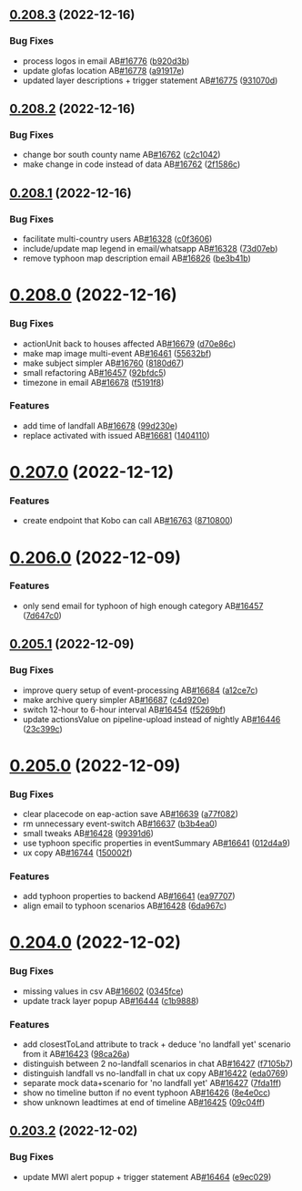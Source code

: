 ## [0.208.3](https://github.com/rodekruis/IBF-system/compare/v0.208.2...v0.208.3) (2022-12-16)


### Bug Fixes

* process logos in email AB[#16776](https://github.com/rodekruis/IBF-system/issues/16776) ([b920d3b](https://github.com/rodekruis/IBF-system/commit/b920d3b43d2c7b2b72a43073c35b679e029738a8))
* update glofas location AB[#16778](https://github.com/rodekruis/IBF-system/issues/16778) ([a91917e](https://github.com/rodekruis/IBF-system/commit/a91917e73d775fc772f3875816807e07040e2e1f))
* updated layer descriptions + trigger statement AB[#16775](https://github.com/rodekruis/IBF-system/issues/16775) ([931070d](https://github.com/rodekruis/IBF-system/commit/931070d1cac9e61dd4cd853ab0fa5058710a61df))



## [0.208.2](https://github.com/rodekruis/IBF-system/compare/v0.208.1...v0.208.2) (2022-12-16)


### Bug Fixes

* change bor south county name AB[#16762](https://github.com/rodekruis/IBF-system/issues/16762) ([c2c1042](https://github.com/rodekruis/IBF-system/commit/c2c1042d789919f4b415f6a35efe3d3a3047e5b6))
* make change in code instead of data AB[#16762](https://github.com/rodekruis/IBF-system/issues/16762) ([2f1586c](https://github.com/rodekruis/IBF-system/commit/2f1586c238512ff43abd1d2580313193778f7b8d))



## [0.208.1](https://github.com/rodekruis/IBF-system/compare/v0.208.0...v0.208.1) (2022-12-16)


### Bug Fixes

* facilitate multi-country users AB[#16328](https://github.com/rodekruis/IBF-system/issues/16328) ([c0f3606](https://github.com/rodekruis/IBF-system/commit/c0f36067c0896e551ddda04e59b4d04c61594b7c))
* include/update map legend in email/whatsapp AB[#16328](https://github.com/rodekruis/IBF-system/issues/16328) ([73d07eb](https://github.com/rodekruis/IBF-system/commit/73d07ebe14d69ae36f8bd3f43773d885f46bf792))
* remove typhoon map description email AB[#16826](https://github.com/rodekruis/IBF-system/issues/16826) ([be3b41b](https://github.com/rodekruis/IBF-system/commit/be3b41be862f155d47b134aa7635b7c9f1053279))



# [0.208.0](https://github.com/rodekruis/IBF-system/compare/v0.207.0...v0.208.0) (2022-12-16)


### Bug Fixes

* actionUnit back to houses affected AB[#16679](https://github.com/rodekruis/IBF-system/issues/16679) ([d70e86c](https://github.com/rodekruis/IBF-system/commit/d70e86ced935fb74326051c252b2730344cbcf2e))
* make map image multi-event AB[#16461](https://github.com/rodekruis/IBF-system/issues/16461) ([55632bf](https://github.com/rodekruis/IBF-system/commit/55632bfd622d18c4c987cbf582424f3f0fd5c994))
* make subject simpler AB[#16760](https://github.com/rodekruis/IBF-system/issues/16760) ([8180d67](https://github.com/rodekruis/IBF-system/commit/8180d67feac967643476bad994a7d976201b73bd))
* small refactoring AB[#16457](https://github.com/rodekruis/IBF-system/issues/16457) ([92bfdc5](https://github.com/rodekruis/IBF-system/commit/92bfdc5a4f15a23bc4faaa3ae4b6d1d786a1b24b))
* timezone in email AB[#16678](https://github.com/rodekruis/IBF-system/issues/16678) ([f5191f8](https://github.com/rodekruis/IBF-system/commit/f5191f8549249f708ed71dd3b7d1f57dc8e95d71))


### Features

* add time of landfall AB[#16678](https://github.com/rodekruis/IBF-system/issues/16678) ([99d230e](https://github.com/rodekruis/IBF-system/commit/99d230ee502998d772c944dd724e5d6bfdcbf5d4))
* replace activated with issued AB[#16681](https://github.com/rodekruis/IBF-system/issues/16681) ([1404110](https://github.com/rodekruis/IBF-system/commit/1404110ad33243939c40a04e64424850326bcb45))



# [0.207.0](https://github.com/rodekruis/IBF-system/compare/v0.206.0...v0.207.0) (2022-12-12)


### Features

* create endpoint that Kobo can call AB[#16763](https://github.com/rodekruis/IBF-system/issues/16763) ([8710800](https://github.com/rodekruis/IBF-system/commit/8710800c1e47bea54c76bfbafefed3d32e0390a4))



# [0.206.0](https://github.com/rodekruis/IBF-system/compare/v0.205.1...v0.206.0) (2022-12-09)


### Features

* only send email for typhoon of high enough category AB[#16457](https://github.com/rodekruis/IBF-system/issues/16457) ([7d647c0](https://github.com/rodekruis/IBF-system/commit/7d647c028a7e60bb4187d85002b0e3578bfae713))



## [0.205.1](https://github.com/rodekruis/IBF-system/compare/v0.205.0...v0.205.1) (2022-12-09)


### Bug Fixes

* improve query setup of event-processing AB[#16684](https://github.com/rodekruis/IBF-system/issues/16684) ([a12ce7c](https://github.com/rodekruis/IBF-system/commit/a12ce7c65f006b486e581ce9d501583b1c13bdca))
* make archive query simpler AB[#16687](https://github.com/rodekruis/IBF-system/issues/16687) ([c4d920e](https://github.com/rodekruis/IBF-system/commit/c4d920e37354126557d4440236381aaeb6a3ae1f))
* switch 12-hour to 6-hour interval AB[#16454](https://github.com/rodekruis/IBF-system/issues/16454) ([f5269bf](https://github.com/rodekruis/IBF-system/commit/f5269bf37853beebbb0e542a6aa632d9f925aaaf))
* update actionsValue on pipeline-upload instead of nightly AB[#16446](https://github.com/rodekruis/IBF-system/issues/16446) ([23c399c](https://github.com/rodekruis/IBF-system/commit/23c399c947cbb826ccf11bbfbe8bfbf843c646b4))



# [0.205.0](https://github.com/rodekruis/IBF-system/compare/v0.204.0...v0.205.0) (2022-12-09)


### Bug Fixes

* clear placecode on eap-action save AB[#16639](https://github.com/rodekruis/IBF-system/issues/16639) ([a77f082](https://github.com/rodekruis/IBF-system/commit/a77f082b63ab8ed596282fb8feaf9ba544e7ccad))
* rm unnecessary event-switch AB[#16637](https://github.com/rodekruis/IBF-system/issues/16637) ([b3b4ea0](https://github.com/rodekruis/IBF-system/commit/b3b4ea01971e1f7e7673a86eaa54653837d71af2))
* small tweaks AB[#16428](https://github.com/rodekruis/IBF-system/issues/16428) ([99391d6](https://github.com/rodekruis/IBF-system/commit/99391d657a5c36738355272bb87c39e84dce7431))
* use typhoon specific properties in eventSummary AB[#16641](https://github.com/rodekruis/IBF-system/issues/16641) ([012d4a9](https://github.com/rodekruis/IBF-system/commit/012d4a9b7053906d7ab52d89b3d130a9d11198c5))
* ux copy AB[#16744](https://github.com/rodekruis/IBF-system/issues/16744) ([150002f](https://github.com/rodekruis/IBF-system/commit/150002f028d4a268da6663e0da572e29776ef126))


### Features

* add typhoon properties to backend AB[#16641](https://github.com/rodekruis/IBF-system/issues/16641) ([ea97707](https://github.com/rodekruis/IBF-system/commit/ea97707c6ed9f786c6436a390550378efc1eef65))
* align email to typhoon scenarios AB[#16428](https://github.com/rodekruis/IBF-system/issues/16428) ([6da967c](https://github.com/rodekruis/IBF-system/commit/6da967cb252eacc7eba132bf071ad24bc9ec32dd))



# [0.204.0](https://github.com/rodekruis/IBF-system/compare/v0.203.2...v0.204.0) (2022-12-02)


### Bug Fixes

* missing values in csv AB[#16602](https://github.com/rodekruis/IBF-system/issues/16602) ([0345fce](https://github.com/rodekruis/IBF-system/commit/0345fce7ba872db2397deb1dbf6cff5c3dfeffa7))
* update track layer popup AB[#16444](https://github.com/rodekruis/IBF-system/issues/16444) ([c1b9888](https://github.com/rodekruis/IBF-system/commit/c1b9888ca36653ea84ac385d49548a501920cdcf))


### Features

* add closestToLand attribute to track + deduce 'no landfall yet' scenario from it AB[#16423](https://github.com/rodekruis/IBF-system/issues/16423) ([98ca26a](https://github.com/rodekruis/IBF-system/commit/98ca26af7e99a5cf0ed06cf4e160d0978ba2c640))
* distinguish between 2 no-landfall scenarios in chat AB[#16427](https://github.com/rodekruis/IBF-system/issues/16427) ([f7105b7](https://github.com/rodekruis/IBF-system/commit/f7105b739f2a0ec301e2f6dfe3aec58bbea3bd8b))
* distinguish landfall vs no-landfall in chat ux copy AB[#16422](https://github.com/rodekruis/IBF-system/issues/16422) ([eda0769](https://github.com/rodekruis/IBF-system/commit/eda0769b588775a62876e964596ba3d47c3ee3ff))
* separate mock data+scenario for 'no landfall yet' AB[#16427](https://github.com/rodekruis/IBF-system/issues/16427) ([7fda1ff](https://github.com/rodekruis/IBF-system/commit/7fda1ffc8acc15c194e48eaf122d000ccd0a1e92))
* show no timeline button if no event typhoon AB[#16426](https://github.com/rodekruis/IBF-system/issues/16426) ([8e4e0cc](https://github.com/rodekruis/IBF-system/commit/8e4e0cc557ccdcc0a0d7415858aa72e181b89cb8))
* show unknown leadtimes at end of timeline AB[#16425](https://github.com/rodekruis/IBF-system/issues/16425) ([09c04ff](https://github.com/rodekruis/IBF-system/commit/09c04ff355a5a11792f14c1eb0d3c62471407a4d))



## [0.203.2](https://github.com/rodekruis/IBF-system/compare/v0.203.1...v0.203.2) (2022-12-02)


### Bug Fixes

* update MWI alert popup + trigger statement AB[#16464](https://github.com/rodekruis/IBF-system/issues/16464) ([e9ec029](https://github.com/rodekruis/IBF-system/commit/e9ec029f6c4c2b8f528a1fc78916c4eafb76ebe6))



